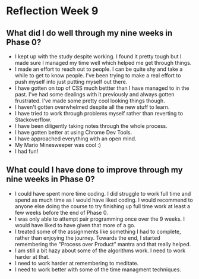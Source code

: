 # Reflection Week 9 
## What did I do well through my nine weeks in Phase 0? 
* I kept up with the study despite working. I found it pretty tough but I made sure I managed my time well which helped me get through things.
* I made an effort to reach out to people. I can be quite shy and take a while to get to know people. I've been trying to make a real effort to push myself into just putting myself out there.
* I have gotten on top of CSS much bettter than I have managed to in the past. I've had some dealings with it previously and always gotten frustrated. I've made some pretty cool looking things though.
* I haven't gotten overwhelmed despite all the new stuff to learn.
* I have tried to work through problems myself rather than reverting to Stackoverflow.
* I have been diligently taking notes through the whole process.
* I have gotten better at using Chrome Dev Tools.
* I have approached everything with an open mind.
* My Mario Minesweeper was cool :)
* I had fun!

## What could I have done to improve through my nine weeks in Phase 0? 
* I could have spent more time coding. I did struggle to work full time and spend as much time as I would have liked coding. I would recommend to anyone else doing the course to try finishing up full time work at least a few weeks before the end of Phase 0.
* I was only able to attempt pair programming once over the 9 weeks. I would have liked to have given that more of a go.
* I treated some of the assignments like something I had to complete, rather than enjoying the journey. Towards the end, I started remembering the "Process over Product" mantra and that really helped.
* I am still a bit hazy about some of the algorithms work. I need to work harder at that.
* I need to work harder at remembering to meditate.
* I need to work better with some of the time managment techniques.
